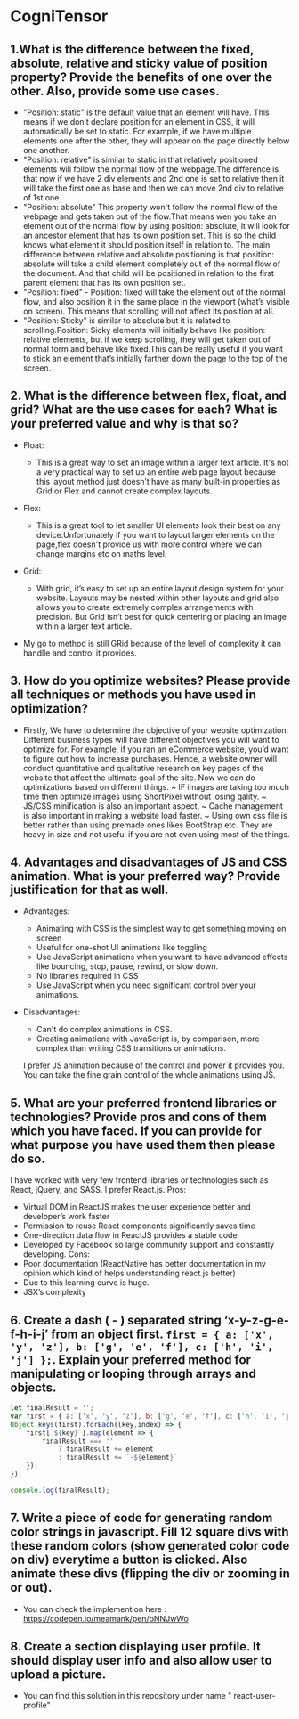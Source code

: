 # CogniTensor 

## 1.What is the difference between the fixed, absolute, relative and sticky value of position property? Provide the benefits of one over the other. Also, provide some use cases.
- "Position: static" is the default value that an element will have. This means if we don’t declare position for an element in CSS, it will automatically be set to static. For example, if we have multiple <div> elements one after the other, they will appear on the page directly below one another.
- "Position: relative" is similar to static in that relatively positioned elements will follow the normal flow of the webpage.The difference is that now if we have 2 div elements and 2nd one is set to relative then it will take the first one as base and then we can move 2nd div to relative of 1st one.
- "Position: absolute" This property won't follow the normal flow of the webpage and gets taken out of the flow.That means wen you take an element out of the normal flow by using position: absolute, it will look for an ancestor element that has its own position set. This is so the child knows what element it should position itself in relation to.
The main difference between relative and absolute positioning is that position: absolute will take a child element completely out of the normal flow of the document. And that child will be positioned in relation to the first parent element that has its own position set.
- "Position: fixed" - Position: fixed will take the element out of the normal flow, and also position it in the same place in the viewport (what’s visible on screen). This means that scrolling will not affect its position at all.
- "Position: Sticky" is similar to absolute but it is related to scrolling.Position: Sicky elements will initially behave like position: relative elements, but if we keep scrolling, they will get taken out of normal form and behave like fixed.This can be really useful if you want to stick an element that’s initially farther down the page to the top of the screen.

## 2. What is the difference between flex, float, and grid? What are the use cases for each? What is your preferred value and why is that so?
- Float:
    - This is a great way to set an image within a larger text article. It's not a very practical way to set up an entire web page layout because this layout method just doesn’t have as many built-in properties as Grid or Flex and cannot create complex layouts.
- Flex:
    - This is a great tool to let smaller UI elements look their best on any device.Unfortunately if you want to layout larger elements on the page,flex doesn't provide us with more control where we can change margins etc on maths level.
- Grid:
    - With grid, it’s easy to set up an entire layout design system for your website. Layouts may be nested within other layouts and grid also allows you to create extremely complex arrangements with precision. But Grid isn’t best for quick centering or placing an image within a larger text article.
    
- My go to method is still GRid because of the levell of complexity it can handlle and control it provides.
## 3. How do you optimize websites? Please provide all techniques or methods you have used in optimization?
- Firstly, We have to determine the objective of your website optimization. Different business types will have different objectives you will want to optimize for. For example, if you ran an eCommerce website, you’d want to figure out how to increase purchases. Hence, a website owner will conduct quantitative and qualitative research on key pages of the website that affect the ultimate goal of the site.
Now we can do optimizations based on different things.
~ IF images are taking too much time then optimize images using ShortPixel without losing qality.
~ JS/CSS minification is also an important aspect.
~ Cache management is also important in making a website load faster.
~ Using own css file is better rather than using premade ones likes BootStrap etc. They are heavy in size and not useful if you are not even using most of the things.

## 4. Advantages and disadvantages of JS and CSS animation. What is your preferred way? Provide justification for that as well.
- Advantages:
    - Animating with CSS is the simplest way to get something moving on screen
    - Useful for one-shot UI animations like toggling
    - Use JavaScript animations when you want to have advanced effects like bouncing, stop, pause, rewind, or slow down.
    - No libraries required in CSS
    - Use JavaScript when you need significant control over your animations.
    
- Disadvantages:
    - Can't do complex animations in CSS.
    - Creating animations with JavaScript is, by comparison, more complex than writing CSS transitions or animations.
    
  I prefer JS animation because of the control and power it provides you. You can take the fine grain control of the whole animations using JS.
## 5. What are your preferred frontend libraries or technologies? Provide pros and cons of them which you have faced. If you can provide for what purpose you have used them then please do so.
I have worked with very few frontend libraries or technologies such as React, jQuery, and SASS.
I prefer React.js.
Pros:
- Virtual DOM in ReactJS makes the user experience better and developer’s work faster
- Permission to reuse React components significantly saves time
- One-direction data flow in ReactJS provides a stable code
-  Developed by Facebook so large community support and constantly developing.
Cons:
- Poor documentation (ReactNative has better documentation in my opinion which kind of helps understanding react.js better)
- Due to this learning curve is huge.
- JSX’s complexity 


## 6. Create a dash ( - ) separated string ‘x-y-z-g-e-f-h-i-j’ from an object first. `first = { a: ['x', 'y', 'z'], b: ['g', 'e', 'f'], c: ['h', 'i', 'j'] };`. Explain your preferred method for manipulating or looping through arrays and objects.

```js
let finalResult = '';
var first = { a: ['x', 'y', 'z'], b: ['g', 'e', 'f'], c: ['h', 'i', 'j'] };
Object.keys(first).forEach((key,index) => {
    first[`${key}`].map(element => {
        finalResult === ''
            ? finalResult += element
            : finalResult += `-${element}`
    });
});

console.log(finalResult);
```

## 7. Write a piece of code for generating random color strings in javascript. Fill 12 square divs with these random colors (show generated color code on div) everytime a button is clicked. Also animate these divs (flipping the div or zooming in or out).

- You can check the implemention here : https://codepen.io/meamank/pen/oNNJwWo

## 8. Create a section displaying user profile. It should display user info and also allow user to upload a picture.
- You can find this solution in this repository under name " react-user-profile"
